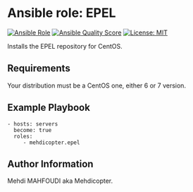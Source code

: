# Ansible role: EPEL
[![Ansible Role](https://img.shields.io/ansible/role/42479)](https://galaxy.ansible.com/mehdicopter/epel)
[![Ansible Quality Score](https://img.shields.io/ansible/quality/42479)](https://galaxy.ansible.com/mehdicopter/epel)
[![License: MIT](https://img.shields.io/badge/License-MIT-yellow.svg)](https://opensource.org/licenses/MIT)

Installs the EPEL repository for CentOS.

## Requirements
Your distribution must be a CentOS one, either 6 or 7 version.

## Example Playbook
    - hosts: servers
      become: true
      roles:
         - mehdicopter.epel

## Author Information
Mehdi MAHFOUDI aka Mehdicopter.
